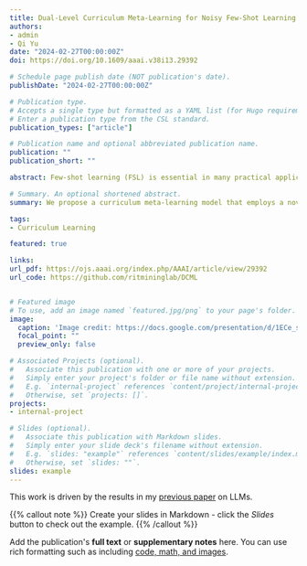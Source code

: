 ```yaml
---
title: Dual-Level Curriculum Meta-Learning for Noisy Few-Shot Learning Tasks
authors:
- admin
- Qi Yu
date: "2024-02-27T00:00:00Z"
doi: https://doi.org/10.1609/aaai.v38i13.29392

# Schedule page publish date (NOT publication's date).
publishDate: "2024-02-27T00:00:00Z"

# Publication type.
# Accepts a single type but formatted as a YAML list (for Hugo requirements).
# Enter a publication type from the CSL standard.
publication_types: ["article"]

# Publication name and optional abbreviated publication name.
publication: ""
publication_short: ""

abstract: Few-shot learning (FSL) is essential in many practical applications. However, the limited training examples make the models more vulnerable to label noise, which can lead to poor generalization capability. To address this critical challenge, we propose a curriculum meta-learning model that employs a novel dual-level class-example sampling strategy to create a robust curriculum for adaptive task distribution formulation and robust model training. The dual-level framework proposes a heuristic class sampling criterion that measures pairwise class boundary complexity to form a class curriculum; it uses effective example sampling through an under-trained proxy model to form an example curriculum. By utilizing both class-level and example-level information, our approach is more robust to handle limited training data and noisy labels that commonly occur in few-shot learning tasks. The model has efficient convergence behavior, which is verified through rigorous convergence analysis. Additionally, we establish a novel error bound through a hierarchical PAC-Bayesian analysis for curriculum meta-learning under noise. We conduct extensive experiments that demonstrate the effectiveness of our framework in outperforming existing noisy few-shot learning methods under various few-shot classification benchmarks. Our code is available at https://github.com/ritmininglab/DCML.

# Summary. An optional shortened abstract.
summary: We propose a curriculum meta-learning model that employs a novel dual-level class-example sampling strategy to create a robust curriculum for adaptive task distribution formulation and robust model training.

tags:
- Curriculum Learning

featured: true

links:
url_pdf: https://ojs.aaai.org/index.php/AAAI/article/view/29392
url_code: https://github.com/ritmininglab/DCML


# Featured image
# To use, add an image named `featured.jpg/png` to your page's folder. 
image:
  caption: 'Image credit: https://docs.google.com/presentation/d/1ECe_s6wztXrE2tQtcUsx_ZmSowgj2tHg/edit?usp=sharing&ouid=100859666420655122192&rtpof=true&sd=true'
  focal_point: ""
  preview_only: false

# Associated Projects (optional).
#   Associate this publication with one or more of your projects.
#   Simply enter your project's folder or file name without extension.
#   E.g. `internal-project` references `content/project/internal-project/index.md`.
#   Otherwise, set `projects: []`.
projects:
- internal-project

# Slides (optional).
#   Associate this publication with Markdown slides.
#   Simply enter your slide deck's filename without extension.
#   E.g. `slides: "example"` references `content/slides/example/index.md`.
#   Otherwise, set `slides: ""`.
slides: example
---
```


This work is driven by the results in my [previous paper](/publication/conference-paper/) on LLMs.

{{% callout note %}}
Create your slides in Markdown - click the *Slides* button to check out the example.
{{% /callout %}}

Add the publication's **full text** or **supplementary notes** here. You can use rich formatting such as including [code, math, and images](https://docs.hugoblox.com/content/writing-markdown-latex/).

